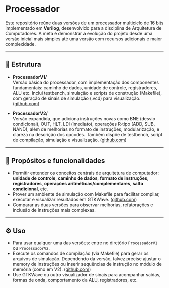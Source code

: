 # Processador

Este repositório reúne duas versões de um processador multiciclo de 16 bits implementado em **Verilog**, desenvolvido para a disciplina de Arquitetura de Computadores. A meta é demonstrar a evolução do projeto desde uma versão inicial mais simples até uma versão com recursos adicionais e maior complexidade.

---

## 📁 Estrutura

- **ProcessadorV1/**  
  Versão básica do processador, com implementação dos componentes fundamentais: caminho de dados, unidade de controle, registradores, ALU etc. Inclui testbench, simulação e scripts de construção (Makefile), com geração de sinais de simulação (.vcd) para visualização. ([github.com](https://github.com/RenanCatini/ProcessadorV1))

- **ProcessadorV2/**  
  Versão expandida, que adiciona instruções novas como BNE (desvio condicional), OUT, HLT, LDI (imediato), operações R‑tipo (ADD, SUB, NAND), além de melhorias no formato de instruções, modularização, e clareza na descrição dos opcodes. Também dispõe de testbench, script de compilação, simulação e visualização. ([github.com](https://github.com/RenanCatini/ProcessadorV2))

---

## 🎯 Propósitos e funcionalidades

- Permitir entender os conceitos centrais de arquitetura de computador: **unidade de controle**, **caminho de dados**, **formato de instruções**, **registradores**, **operações aritméticas/complementares**, **salto condicional**, etc.
- Prover um ambiente de simulação com Makefile para facilitar compilar, executar e visualizar resultados em GTKWave. ([github.com](https://github.com/RenanCatini/ProcessadorV1))
- Comparar as duas versões para observar melhorias, refatorações e inclusão de instruções mais complexas.  

---

## ⚙️ Uso

- Para usar qualquer uma das versões: entre no diretório `ProcessadorV1` ou `ProcessadorV2`.  
- Execute os comandos de compilação (via Makefile) para gerar os arquivos de simulação. Dependendo da versão, talvez precise ajustar o memory de instruções ou inserir sequências de instrução no módulo de memória (como em V2). ([github.com](https://github.com/RenanCatini/ProcessadorV2))  
- Use GTKWave ou outro visualizador de sinais para acompanhar saídas, formas de onda, comportamento da ALU, registradores, etc.  
